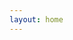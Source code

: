 ```yaml
---
layout: home
---
```

<script setup>
import HomePage from './.vitepress/components/index.vue';
</script>

<HomePage />






